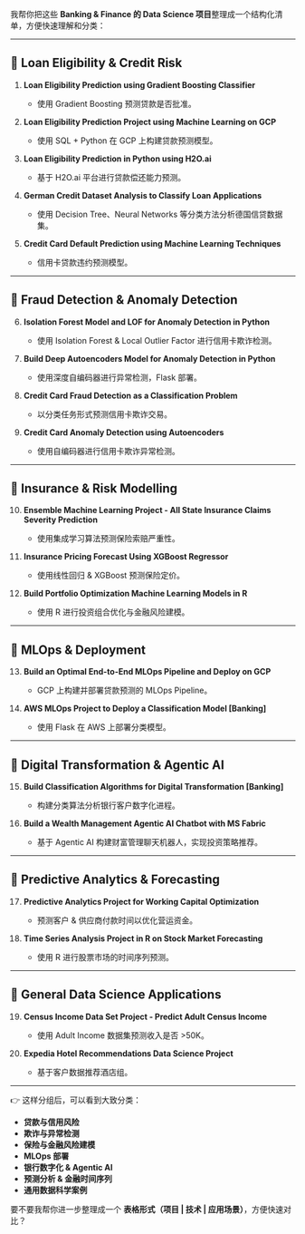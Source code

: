 我帮你把这些 **Banking & Finance 的 Data Science 项目**整理成一个结构化清单，方便快速理解和分类：

---

## 🔹 Loan Eligibility & Credit Risk

1. **Loan Eligibility Prediction using Gradient Boosting Classifier**

   * 使用 Gradient Boosting 预测贷款是否批准。

2. **Loan Eligibility Prediction Project using Machine Learning on GCP**

   * 使用 SQL + Python 在 GCP 上构建贷款预测模型。

3. **Loan Eligibility Prediction in Python using H2O.ai**

   * 基于 H2O.ai 平台进行贷款偿还能力预测。

4. **German Credit Dataset Analysis to Classify Loan Applications**

   * 使用 Decision Tree、Neural Networks 等分类方法分析德国信贷数据集。

5. **Credit Card Default Prediction using Machine Learning Techniques**

   * 信用卡贷款违约预测模型。

---

## 🔹 Fraud Detection & Anomaly Detection

6. **Isolation Forest Model and LOF for Anomaly Detection in Python**

   * 使用 Isolation Forest & Local Outlier Factor 进行信用卡欺诈检测。

7. **Build Deep Autoencoders Model for Anomaly Detection in Python**

   * 使用深度自编码器进行异常检测，Flask 部署。

8. **Credit Card Fraud Detection as a Classification Problem**

   * 以分类任务形式预测信用卡欺诈交易。

9. **Credit Card Anomaly Detection using Autoencoders**

   * 使用自编码器进行信用卡欺诈异常检测。

---

## 🔹 Insurance & Risk Modelling

10. **Ensemble Machine Learning Project - All State Insurance Claims Severity Prediction**

    * 使用集成学习算法预测保险索赔严重性。

11. **Insurance Pricing Forecast Using XGBoost Regressor**

    * 使用线性回归 & XGBoost 预测保险定价。

12. **Build Portfolio Optimization Machine Learning Models in R**

    * 使用 R 进行投资组合优化与金融风险建模。

---

## 🔹 MLOps & Deployment

13. **Build an Optimal End-to-End MLOps Pipeline and Deploy on GCP**

    * GCP 上构建并部署贷款预测的 MLOps Pipeline。

14. **AWS MLOps Project to Deploy a Classification Model \[Banking]**

    * 使用 Flask 在 AWS 上部署分类模型。

---

## 🔹 Digital Transformation & Agentic AI

15. **Build Classification Algorithms for Digital Transformation \[Banking]**

    * 构建分类算法分析银行客户数字化进程。

16. **Build a Wealth Management Agentic AI Chatbot with MS Fabric**

    * 基于 Agentic AI 构建财富管理聊天机器人，实现投资策略推荐。

---

## 🔹 Predictive Analytics & Forecasting

17. **Predictive Analytics Project for Working Capital Optimization**

    * 预测客户 & 供应商付款时间以优化营运资金。

18. **Time Series Analysis Project in R on Stock Market Forecasting**

    * 使用 R 进行股票市场的时间序列预测。

---

## 🔹 General Data Science Applications

19. **Census Income Data Set Project - Predict Adult Census Income**

    * 使用 Adult Income 数据集预测收入是否 >50K。

20. **Expedia Hotel Recommendations Data Science Project**

    * 基于客户数据推荐酒店组。

---

👉 这样分组后，可以看到大致分类：

* **贷款与信用风险**
* **欺诈与异常检测**
* **保险与金融风险建模**
* **MLOps 部署**
* **银行数字化 & Agentic AI**
* **预测分析 & 金融时间序列**
* **通用数据科学案例**

要不要我帮你进一步整理成一个 **表格形式（项目 | 技术 | 应用场景）**，方便快速对比？
